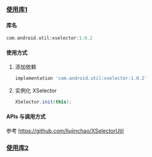 ### [使用库1](https://github.com/liujinchao/XSelectorUtil)

#### 库名

```groovy
com.android.util:xselector:1.0.2
```

#### 使用方式

1. 添加依赖

   ```groovy
   implementation 'com.android.util:xselector:1.0.2'
   ```

2. 实例化 XSelector

   ```java
   XSelector.init(this);
   ```


####  APIs 与调用方式

参考 https://github.com/liujinchao/XSelectorUtil

### [使用库2](https://github.com/devilist/AdvancedTextView)



